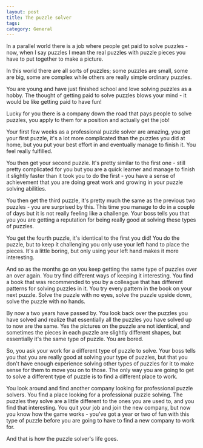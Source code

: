 ```yaml
---
layout: post
title: The puzzle solver
tags: 
category: General
---
```


In a parallel world there is a job where people get paid to solve puzzles - now, when I say puzzles I mean the real puzzles with puzzle pieces you have to put together to make a picture. 

In this world there are all sorts of puzzles; some puzzles are small, some are big, some are complex while others are really simple ordinary puzzles. 

You are young and have just finished school and love solving puzzles as a hobby. The thought of getting paid to solve puzzles blows your mind - it would be like getting paid to have fun! 

Lucky for you there is a company down the road that pays people to solve puzzles, you apply to them for a position and actually get the job!

Your first few weeks as a professional puzzle solver are amazing, you get your first puzzle, it's a lot more complicated than the puzzles you did at home, but you put your best effort in and eventually manage to finish it. You feel really fulfilled.

You then get your second puzzle. It's pretty similar to the first one - still pretty complicated for you but you are a quick learner and manage to finish it slightly faster than it took you to do the first - you have a sense of achievement that you are doing great work and growing in your puzzle solving abilities. 

You then get the third puzzle, it's pretty much the same as the previous two puzzles - you are surprised by this. This time you manage to do in a couple of days but it is not really feeling like a challenge. Your boss tells you that you you are getting a reputation for being really good at solving these types of puzzles. 

You get the fourth puzzle, it's identical to the first you did! You do the puzzle, but to keep it challenging you only use your left hand to place the pieces. It's a little boring, but only using your left hand makes it more interesting.

And so as the months go on you keep getting the same type of puzzles over an over again. You try find different ways of keeping it interesting. You find a book that was recommended to you by a colleague that has different patterns for solving puzzles in it. You try every pattern in the book on your next puzzle. Solve the puzzle with no eyes, solve the puzzle upside down, solve the puzzle with no hands. 

By now a two years have passed by. You look back over the puzzles you have solved and realize that essentially all the puzzles you have solved up to now are the same. Yes the pictures on the puzzle are not identical, and sometimes the pieces in each puzzle are slightly different shapes, but essentially it's the same type of puzzle. You are bored.

So, you ask your work for a different type of puzzle to solve. Your boss tells you that you are really good at solving your type of puzzles, but that you don't have enough experience solving other types of puzzles for it to make sense for them to move you on to those. The only way you are going to get to solve a different type of puzzle is to find a different place to work.

You look around and find another company looking for professional puzzle solvers. You find a place looking for a professional puzzle solving. The puzzles they solve are a little different to the ones you are used to, and you find that interesting. You quit your job and join the new company, but now you know how the game works - you've got a year or two of fun with this type of puzzle before you are going to have to find a new company to work for.

And that is how the puzzle solver's life goes.
